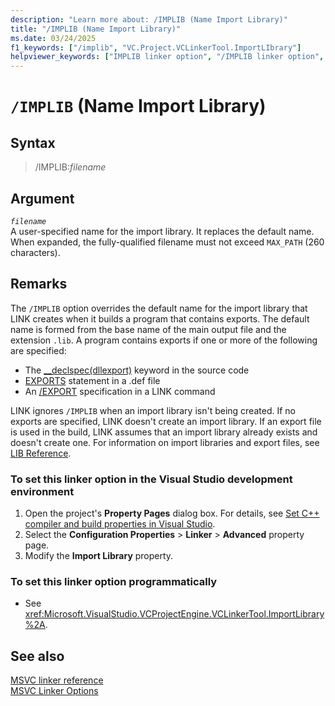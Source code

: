 ```yaml
---
description: "Learn more about: /IMPLIB (Name Import Library)"
title: "/IMPLIB (Name Import Library)"
ms.date: 03/24/2025
f1_keywords: ["/implib", "VC.Project.VCLinkerTool.ImportLIbrary"]
helpviewer_keywords: ["IMPLIB linker option", "/IMPLIB linker option", "-IMPLIB linker option", "import libraries, overriding default name"]
---
```

# `/IMPLIB` (Name Import Library)

## Syntax

> /IMPLIB:*filename*

## Argument

*`filename`*\
A user-specified name for the import library. It replaces the default name. When expanded, the fully-qualified filename must not exceed `MAX_PATH` (260 characters).

## Remarks

The `/IMPLIB` option overrides the default name for the import library that LINK creates when it builds a program that contains exports. The default name is formed from the base name of the main output file and the extension `.lib`. A program contains exports if one or more of the following are specified:

- The [__declspec(dllexport)](../../cpp/dllexport-dllimport.md) keyword in the source code
- [EXPORTS](exports.md) statement in a .def file
- An [/EXPORT](export-exports-a-function.md) specification in a LINK command

LINK ignores `/IMPLIB` when an import library isn't being created. If no exports are specified, LINK doesn't create an import library. If an export file is used in the build, LINK assumes that an import library already exists and doesn't create one. For information on import libraries and export files, see [LIB Reference](lib-reference.md).

### To set this linker option in the Visual Studio development environment

1. Open the project's **Property Pages** dialog box. For details, see [Set C++ compiler and build properties in Visual Studio](../working-with-project-properties.md).
1. Select the **Configuration Properties** > **Linker** > **Advanced** property page.
1. Modify the **Import Library** property.

### To set this linker option programmatically

- See <xref:Microsoft.VisualStudio.VCProjectEngine.VCLinkerTool.ImportLibrary%2A>.

## See also

[MSVC linker reference](linking.md)\
[MSVC Linker Options](linker-options.md)
